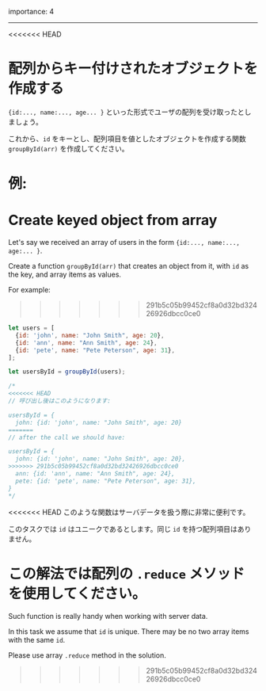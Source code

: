 importance: 4

---

<<<<<<< HEAD
# 配列からキー付けされたオブジェクトを作成する

`{id:..., name:..., age... }` といった形式でユーザの配列を受け取ったとしましょう。

これから、`id` をキーとし、配列項目を値としたオブジェクトを作成する関数 `groupById(arr)` を作成してください。

例:
=======
# Create keyed object from array

Let's say we received an array of users in the form `{id:..., name:..., age:... }`.

Create a function `groupById(arr)` that creates an object from it, with `id` as the key, and array items as values.

For example:
>>>>>>> 291b5c05b99452cf8a0d32bd32426926dbcc0ce0

```js
let users = [
  {id: 'john', name: "John Smith", age: 20},
  {id: 'ann', name: "Ann Smith", age: 24},
  {id: 'pete', name: "Pete Peterson", age: 31},
];

let usersById = groupById(users);

/*
<<<<<<< HEAD
// 呼び出し後はこのようになります:

usersById = {
  john: {id: 'john', name: "John Smith", age: 20}
=======
// after the call we should have:

usersById = {
  john: {id: 'john', name: "John Smith", age: 20},
>>>>>>> 291b5c05b99452cf8a0d32bd32426926dbcc0ce0
  ann: {id: 'ann', name: "Ann Smith", age: 24},
  pete: {id: 'pete', name: "Pete Peterson", age: 31},
}
*/
```

<<<<<<< HEAD
このような関数はサーバデータを扱う際に非常に便利です。

このタスクでは `id` はユニークであるとします。同じ `id` を持つ配列項目はありません。

この解法では配列の `.reduce` メソッドを使用してください。
=======
Such function is really handy when working with server data.

In this task we assume that `id` is unique. There may be no two array items with the same `id`.

Please use array `.reduce` method in the solution.
>>>>>>> 291b5c05b99452cf8a0d32bd32426926dbcc0ce0
